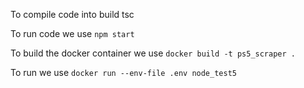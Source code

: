 To compile code into build
tsc

To run code we use `npm start`

To build the docker container we use 
`docker build -t ps5_scraper .`

To run we use 
`docker run --env-file .env node_test5`